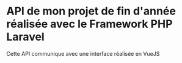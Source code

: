 # API de mon projet de fin d'année réalisée avec le Framework PHP Laravel

Cette API communique avec une interface réalisée en VueJS
